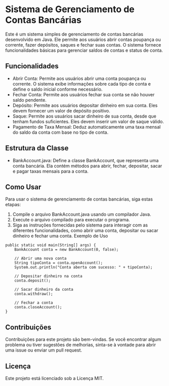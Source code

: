 # Sistema de Gerenciamento de Contas Bancárias
Este é um sistema simples de gerenciamento de contas bancárias desenvolvido em Java. Ele permite aos usuários abrir contas poupança ou corrente, fazer depósitos, saques e fechar suas contas. O sistema fornece funcionalidades básicas para gerenciar saldos de contas e status de conta.

## Funcionalidades
- Abrir Conta: Permite aos usuários abrir uma conta poupança ou corrente. O sistema exibe informações sobre cada tipo de conta e define o saldo inicial conforme necessário.
- Fechar Conta: Permite aos usuários fechar sua conta se não houver saldo pendente.
- Depósito: Permite aos usuários depositar dinheiro em sua conta. Eles devem fornecer um valor de depósito positivo.
- Saque: Permite aos usuários sacar dinheiro de sua conta, desde que tenham fundos suficientes. Eles devem inserir um valor de saque válido.
- Pagamento de Taxa Mensal: Deduz automaticamente uma taxa mensal do saldo da conta com base no tipo de conta.
  
## Estrutura da Classe
- BankAccount.java: Define a classe BankAccount, que representa uma conta bancária. Ela contém métodos para abrir, fechar, depositar, sacar e pagar taxas mensais para a conta.

## Como Usar
Para usar o sistema de gerenciamento de contas bancárias, siga estas etapas:

1. Compile o arquivo BankAccount.java usando um compilador Java.
2. Execute o arquivo compilado para executar o programa.
3. Siga as instruções fornecidas pelo sistema para interagir com as diferentes funcionalidades, como abrir uma conta, depositar ou sacar dinheiro e fechar uma conta.
Exemplo de Uso
```
public static void main(String[] args) {
    BankAccount conta = new BankAccount(0, false);

    // Abrir uma nova conta
    String tipoConta = conta.openAccount();
    System.out.println("Conta aberta com sucesso: " + tipoConta);

    // Depositar dinheiro na conta
    conta.deposit();

    // Sacar dinheiro da conta
    conta.withdraw();

    // Fechar a conta
    conta.closeAccount();
}
```

## Contribuições
Contribuições para este projeto são bem-vindas. Se você encontrar algum problema ou tiver sugestões de melhorias, sinta-se à vontade para abrir uma issue ou enviar um pull request.

## Licença
Este projeto está licenciado sob a Licença MIT.
